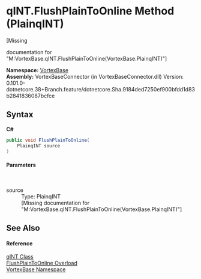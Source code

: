 # qINT.FlushPlainToOnline Method (PlainqINT)
 

\[Missing <summary> documentation for "M:VortexBase.qINT.FlushPlainToOnline(VortexBase.PlainqINT)"\]

**Namespace:**&nbsp;<a href="N_VortexBase.md">VortexBase</a><br />**Assembly:**&nbsp;VortexBaseConnector (in VortexBaseConnector.dll) Version: 0.101.0-dotnetcore.38+Branch.feature/dotnetcore.Sha.9184ded7250ef900bfdd1d83b2841836087bcfce

## Syntax

**C#**<br />
``` C#
public void FlushPlainToOnline(
	PlainqINT source
)
```


#### Parameters
&nbsp;<dl><dt>source</dt><dd>Type: PlainqINT<br />\[Missing <param name="source"/> documentation for "M:VortexBase.qINT.FlushPlainToOnline(VortexBase.PlainqINT)"\]</dd></dl>

## See Also


#### Reference
<a href="T_VortexBase_qINT.md">qINT Class</a><br /><a href="Overload_VortexBase_qINT_FlushPlainToOnline.md">FlushPlainToOnline Overload</a><br /><a href="N_VortexBase.md">VortexBase Namespace</a><br />